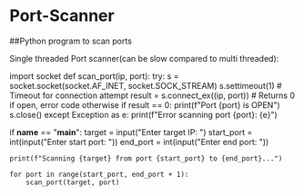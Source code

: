 # Port-Scanner
##Python program to scan ports

Single threaded Port scanner(can be slow compared to multi threaded):

import socket
def scan_port(ip, port):
    try:
        s = socket.socket(socket.AF_INET, socket.SOCK_STREAM)
        s.settimeout(1)  # Timeout for connection attempt
        result = s.connect_ex((ip, port))  # Returns 0 if open, error code otherwise
        if result == 0:
            print(f"Port {port} is OPEN")
        s.close()
    except Exception as e:
        print(f"Error scanning port {port}: {e}")

if __name__ == "__main__":
    target = input("Enter target IP: ")
    start_port = int(input("Enter start port: "))
    end_port = int(input("Enter end port: "))

    print(f"Scanning {target} from port {start_port} to {end_port}...")

    for port in range(start_port, end_port + 1):
        scan_port(target, port)


